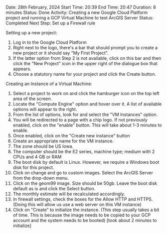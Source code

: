 Date: 28th February, 2024 
Start Time: 20:39
End Time: 20:47
Duration: 8 minutes 
Status: Done 
Activity: Creating a new Google Cloud Platform project and running a GCP Virtual Machine to test ArcGIS Server 
Status: Completed 
Next Step: Set up a Firewall rule

Setting up a new project:
1. Log in to the Google Cloud Platform 
2. Right next to the logo, there's a bar that should prompt you to create a new project or it should say "My First Project". 
3. If the latter option from Step 2 is not available, click on this bar and then click the "New Project" icon in the upper right of the dialogue box that appears. 
4. Choose a statutory name for your project and click the Create button. 

Creating an Instance of a Virtual Machine:
1. Select a project to work on and click the hamburger icon on the top left area of the screen. 
2. Locate the "Compute Engine" option and hover over it. A list of available options will appear to the right. 
3. From the list of options, look for and select the "VM Instances" option. 
4. You will be redirected to a page with a chip logo. If not previously enabled, click on the "enable" button. This will take about 1-3 minutes to enable. 
5. Once enabled, click on the "Create new instance" button 
6. Create an appropriate name for the VM instance. 
7. The zone should be US Iowa. 
8. The computer should be the E2 series, machine type; medium with 2 CPUs and 4 GB or RAM 
9. The boot disk by default is Linux. However, we require a Windows boot disk for this project. 
10. Click on change and go to custom images. Select the ArcGIS Server from the drop-down menu. 
11. Click on the geom99 image. Size should be 50gb. Leave the boot disk default as is and click the Select button. 
12. The monthly estimate will be recalculated accordingly. 
13. In firewall settings, check the boxes for the Allow HTTP and HTTPS. (Doing this will allow us use a web server on this VM instance) 
14. Click on "Create" to initialize the instance. (This step usually takes a bit of time. This is because the image needs to be copied to your GCP account and the system needs to be booted) [took about 2 minutes to initialize] 
